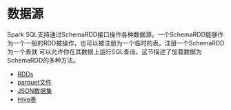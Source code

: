 # 数据源

Spark SQL支持通过SchemaRDD接口操作各种数据源。一个SchemaRDD能够作为一个一般的RDD被操作，也可以被注册为一个临时的表。注册一个SchemaRDD为一个表就
可以允许你在其数据上运行SQL查询。这节描述了加载数据为SchemaRDD的多种方法。

* [RDDs](rdds.md)
* [parquet文件](parquet-files.md)
* [JSON数据集](jSON-datasets.md)
* [Hive表](hive-tables.md)